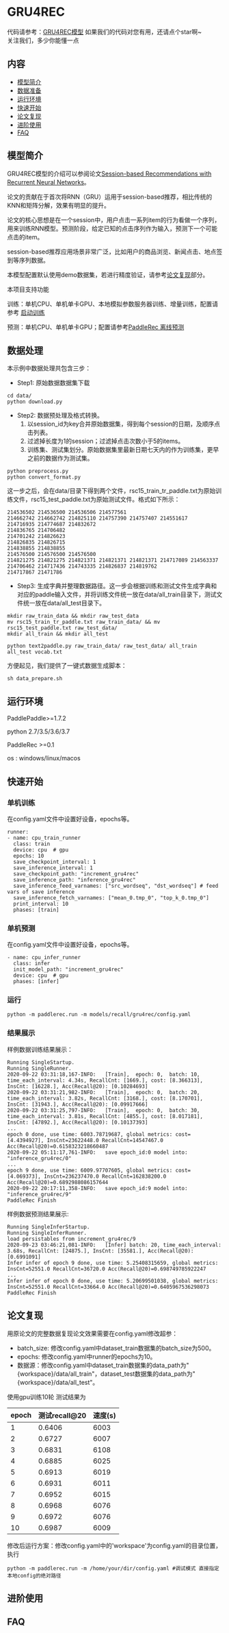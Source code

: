 # GRU4REC

代码请参考：[GRU4REC模型](https://github.com/PaddlePaddle/PaddleRec/tree/release/1.8.5/models/recall/gru4rec/)
如果我们的代码对您有用，还请点个star啊~  
关注我们，多少你能懂一点

## 内容

- [模型简介](#模型简介)
- [数据准备](#数据准备)
- [运行环境](#运行环境)
- [快速开始](#快速开始)
- [论文复现](#论文复现)
- [进阶使用](#进阶使用)
- [FAQ](#FAQ)

## 模型简介
GRU4REC模型的介绍可以参阅论文[Session-based Recommendations with Recurrent Neural Networks](https://arxiv.org/abs/1511.06939)。

论文的贡献在于首次将RNN（GRU）运用于session-based推荐，相比传统的KNN和矩阵分解，效果有明显的提升。

论文的核心思想是在一个session中，用户点击一系列item的行为看做一个序列，用来训练RNN模型。预测阶段，给定已知的点击序列作为输入，预测下一个可能点击的item。

session-based推荐应用场景非常广泛，比如用户的商品浏览、新闻点击、地点签到等序列数据。

本模型配置默认使用demo数据集，若进行精度验证，请参考[论文复现](#论文复现)部分。

本项目支持功能

训练：单机CPU、单机单卡GPU、本地模拟参数服务器训练、增量训练，配置请参考 [启动训练](https://github.com/PaddlePaddle/PaddleRec/blob/master/doc/train.md)   

预测：单机CPU、单机单卡GPU；配置请参考[PaddleRec 离线预测](https://github.com/PaddlePaddle/PaddleRec/blob/master/doc/predict.md) 

## 数据处理
本示例中数据处理共包含三步：
- Step1: 原始数据数据集下载
```
cd data/
python download.py
```
- Step2: 数据预处理及格式转换。
  1. 以session_id为key合并原始数据集，得到每个session的日期，及顺序点击列表。
  2. 过滤掉长度为1的session；过滤掉点击次数小于5的items。
  3. 训练集、测试集划分。原始数据集里最新日期七天内的作为训练集，更早之前的数据作为测试集。
```
python preprocess.py
python convert_format.py
```
这一步之后，会在data/目录下得到两个文件，rsc15_train_tr_paddle.txt为原始训练文件，rsc15_test_paddle.txt为原始测试文件。格式如下所示：
```
214536502 214536500 214536506 214577561
214662742 214662742 214825110 214757390 214757407 214551617
214716935 214774687 214832672
214836765 214706482
214701242 214826623
214826835 214826715
214838855 214838855
214576500 214576500 214576500
214821275 214821275 214821371 214821371 214821371 214717089 214563337 214706462 214717436 214743335 214826837 214819762
214717867 21471786
```
- Step3: 生成字典并整理数据路径。这一步会根据训练和测试文件生成字典和对应的paddle输入文件，并将训练文件统一放在data/all_train目录下，测试文件统一放在data/all_test目录下。
```
mkdir raw_train_data && mkdir raw_test_data
mv rsc15_train_tr_paddle.txt raw_train_data/ && mv rsc15_test_paddle.txt raw_test_data/
mkdir all_train && mkdir all_test

python text2paddle.py raw_train_data/ raw_test_data/ all_train all_test vocab.txt
```

方便起见，我们提供了一键式数据生成脚本：
```
sh data_prepare.sh
```

## 运行环境

PaddlePaddle>=1.7.2 

python 2.7/3.5/3.6/3.7

PaddleRec >=0.1

os : windows/linux/macos

## 快速开始

### 单机训练

在config.yaml文件中设置好设备，epochs等。
```
runner:
- name: cpu_train_runner
  class: train
  device: cpu  # gpu
  epochs: 10
  save_checkpoint_interval: 1
  save_inference_interval: 1
  save_checkpoint_path: "increment_gru4rec"
  save_inference_path: "inference_gru4rec"
  save_inference_feed_varnames: ["src_wordseq", "dst_wordseq"] # feed vars of save inference
  save_inference_fetch_varnames: ["mean_0.tmp_0", "top_k_0.tmp_0"]
  print_interval: 10
  phases: [train]

```

### 单机预测

在config.yaml文件中设置好设备，epochs等。
```
- name: cpu_infer_runner
  class: infer
  init_model_path: "increment_gru4rec"
  device: cpu  # gpu
  phases: [infer]
```

### 运行
```
python -m paddlerec.run -m models/recall/gru4rec/config.yaml
```

### 结果展示

样例数据训练结果展示：

```
Running SingleStartup.
Running SingleRunner.
2020-09-22 03:31:18,167-INFO:   [Train],  epoch: 0,  batch: 10, time_each_interval: 4.34s, RecallCnt: [1669.], cost: [8.366313], InsCnt: [16228.], Acc(Recall@20): [0.10284693]
2020-09-22 03:31:21,982-INFO:   [Train],  epoch: 0,  batch: 20, time_each_interval: 3.82s, RecallCnt: [3168.], cost: [8.170701], InsCnt: [31943.], Acc(Recall@20): [0.09917666]
2020-09-22 03:31:25,797-INFO:   [Train],  epoch: 0,  batch: 30, time_each_interval: 3.81s, RecallCnt: [4855.], cost: [8.017181], InsCnt: [47892.], Acc(Recall@20): [0.10137393]
...
epoch 0 done, use time: 6003.78719687, global metrics: cost=[4.4394927], InsCnt=23622448.0 RecallCnt=14547467.0 Acc(Recall@20)=0.6158323218660487
2020-09-22 05:11:17,761-INFO:   save epoch_id:0 model into: "inference_gru4rec/0"
...
epoch 9 done, use time: 6009.97707605, global metrics: cost=[4.069373], InsCnt=236237470.0 RecallCnt=162838200.0 Acc(Recall@20)=0.6892988086157644
2020-09-22 20:17:11,358-INFO:   save epoch_id:9 model into: "inference_gru4rec/9"
PaddleRec Finish
```

样例数据预测结果展示:
```
Running SingleInferStartup.
Running SingleInferRunner.
load persistables from increment_gru4rec/9
2020-09-23 03:46:21,081-INFO:   [Infer] batch: 20, time_each_interval: 3.68s, RecallCnt: [24875.], InsCnt: [35581.], Acc(Recall@20): [0.6991091]
Infer infer of epoch 9 done, use time: 5.25408315659, global metrics: InsCnt=52551.0 RecallCnt=36720.0 Acc(Recall@20)=0.698749785922247
...
Infer infer of epoch 0 done, use time: 5.20699501038, global metrics: InsCnt=52551.0 RecallCnt=33664.0 Acc(Recall@20)=0.6405967536298073
PaddleRec Finish
```

## 论文复现

用原论文的完整数据复现论文效果需要在config.yaml修改超参：
- batch_size: 修改config.yaml中dataset_train数据集的batch_size为500。
- epochs: 修改config.yaml中runner的epochs为10。
- 数据源：修改config.yaml中dataset_train数据集的data_path为"{workspace}/data/all_train"，dataset_test数据集的data_path为"{workspace}/data/all_test"。

使用gpu训练10轮 测试结果为

epoch | 测试recall@20 | 速度(s)
-- | -- | --
1 | 0.6406 | 6003
2 | 0.6727 | 6007
3 | 0.6831 | 6108
4 | 0.6885 | 6025
5 | 0.6913 | 6019
6 | 0.6931 | 6011
7 | 0.6952 | 6015
8 | 0.6968 | 6076
9 | 0.6972 | 6076
10 | 0.6987| 6009

修改后运行方案：修改config.yaml中的'workspace'为config.yaml的目录位置，执行
```
python -m paddlerec.run -m /home/your/dir/config.yaml #调试模式 直接指定本地config的绝对路径
```

## 进阶使用

## FAQ
